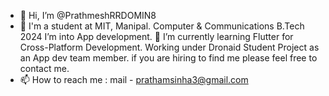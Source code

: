 - 👋 Hi, I’m @PrathmeshRRDOMIN8
- 👀 I'm a student at MIT, Manipal.
    Computer & Communications B.Tech 2024
    I’m into App development.
 🌱 I’m currently learning Flutter for Cross-Platform Development.
    Working under Dronaid Student Project as an App dev team member.
    if you are hiring to find me please feel free to contact me.
- 📫 How to reach me : mail - prathamsinha3@gmail.com 

<!---
PrathmeshRRDOMIN8/PrathmeshRRDOMIN8 is a ✨ special ✨ repository because its `README.md` (this file) appears on your GitHub profile.
You can click the Preview link to take a look at your changes.
--->
